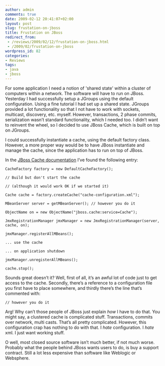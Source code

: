```yaml
---
author: admin
comments: true
date: 2009-02-12 20:41:07+02:00
layout: post
slug: frustation-on-jboss
title: Frustation on JBoss
redirect_from:
 - /reviews/2009/02/12/frustation-on-jboss.html
 - /2009/02/frustation-on-jboss
wordpress_id: 82
categories:
- Reviews
tags:
- java
- jboss
---
```


For some application I need a notion of 'shared state' within a cluster of computers within a network. The software will have to run on JBoss. Yesterday I had successfully setup a JGroups using the default configuration. Using a fine tutorial I had set up a shared state. JGroups provided a lot functionality so that I not have to work with sockets, multicast, discovery, etc. myself. However, transactions, 2 phase commits, serialization wasn’t standard functionality, which I needed too. I didn’t want to reinvent the wheel, so I decided to use JBoss Cache, which is built on top on JGroups.

I could successfully instantiate a cache, using the default factory class. However, a more proper way would be to have JBoss instantiate and manage the cache, since the application has to run on top of JBoss.

In the [JBoss Cache documentation](http://www.jboss.org/file-access/default/members/jbosscache/freezone/docs/3.0.2.GA/userguide_en/html_single/index.html) I’ve found the following entry:


    CacheFactory factory = new DefaultCacheFactory();

    // Build but don't start the cache

    // (although it would work OK if we started it)

    Cache cache = factory.createCache("cache-configuration.xml");

    MBeanServer server = getMBeanServer(); // however you do it

    ObjectName on = new ObjectName("jboss.cache:service=Cache");

    JmxRegistrationManager jmxManager = new JmxRegistrationManager(server, cache, on);

    jmxManager.registerAllMBeans();

    ... use the cache

    ... on application shutdown

    jmxManager.unregisterAllMBeans();

    cache.stop();











Sounds great doesn’t it? Well, first of all, it’s an awful lot of code just to get access to the cache. Secondly, there’s a reference to a configuration file you first have to place somewhere, and thirdly there’s the line that’s commented with:



    // however you do it


Arg! Why can’t those people of JBoss just explain *how* I have to do that. You might say, a clustered cache is complicated stuff. Transactions, commits over network, multi casts. That’s all pretty complicated. However, this configuration crap has nothing to do with that. I *hate* configuration. I *hate* xml. I just want working stuff.



O well, most closed source software isn’t much better, if not much worse. Probably what the people behind JBoss wants users to do, is buy a support contract. Still a lot less expensive than software like Weblogic or Websphere.
